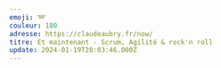 ```yaml
---
emoji: ➿
couleur: 180
adresse: https://claudeaubry.fr/now/
titre: Et maintenant - Scrum, Agilité & rock'n roll
update: 2024-01-19T20:03:46.000Z
---
```

